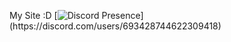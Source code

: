My Site :D
[![Discord Presence](https://lanyard-profile-readme.vercel.app/api/693428744622309418?theme=light&bg=809ecf&animated=false&hideDiscrim=true&borderRadius=30px&idleMessage=Probably%20doing%20something%20else...)](https://discord.com/users/693428744622309418)

